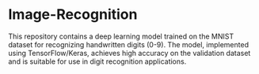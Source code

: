# Image-Recognition
 This repository contains a deep learning model trained on the MNIST dataset for recognizing handwritten digits (0-9). The model, implemented using TensorFlow/Keras, achieves high accuracy on the validation dataset and is suitable for use in digit recognition applications.
